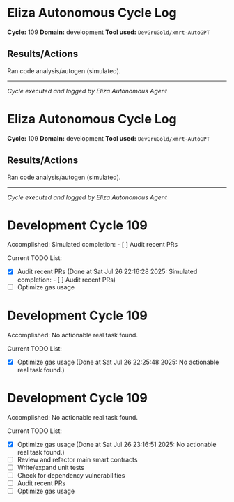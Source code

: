 # Eliza Autonomous Cycle Log

**Cycle:** 109
**Domain:** development
**Tool used:** `DevGruGold/xmrt-AutoGPT`

## Results/Actions
Ran code analysis/autogen (simulated).

---
*Cycle executed and logged by Eliza Autonomous Agent*

# Eliza Autonomous Cycle Log

**Cycle:** 109
**Domain:** development
**Tool used:** `DevGruGold/xmrt-AutoGPT`

## Results/Actions
Ran code analysis/autogen (simulated).

---
*Cycle executed and logged by Eliza Autonomous Agent*

# Development Cycle 109

Accomplished: Simulated completion: - [ ] Audit recent PRs

Current TODO List:

- [x] Audit recent PRs  (Done at Sat Jul 26 22:16:28 2025: Simulated completion: - [ ] Audit recent PRs)
- [ ] Optimize gas usage

# Development Cycle 109

Accomplished: No actionable real task found.

Current TODO List:

- [x] Optimize gas usage  (Done at Sat Jul 26 22:25:48 2025: No actionable real task found.)

# Development Cycle 109

Accomplished: No actionable real task found.

Current TODO List:

- [x] Optimize gas usage  (Done at Sat Jul 26 23:16:51 2025: No actionable real task found.)
- [ ] Review and refactor main smart contracts
- [ ] Write/expand unit tests
- [ ] Check for dependency vulnerabilities
- [ ] Audit recent PRs
- [ ] Optimize gas usage